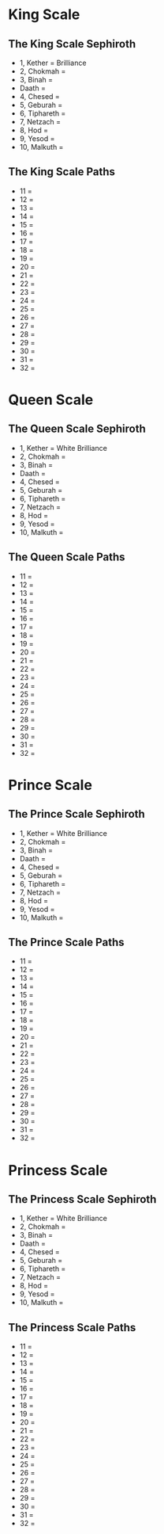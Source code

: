# King Scale

## The King Scale Sephiroth

- 1, Kether = Brilliance
- 2, Chokmah =
- 3, Binah =
- Daath =
- 4, Chesed =
- 5, Geburah =
- 6, Tiphareth =
- 7, Netzach =
- 8, Hod =
- 9, Yesod =
- 10, Malkuth =

## The King Scale Paths

- 11 =
- 12 =
- 13 =
- 14 =
- 15 =
- 16 =
- 17 =
- 18 =
- 19 =
- 20 =
- 21 =
- 22 =
- 23 =
- 24 =
- 25 =
- 26 =
- 27 =
- 28 =
- 29 =
- 30 =
- 31 =
- 32 =

# Queen Scale

## The Queen Scale Sephiroth

- 1, Kether = White Brilliance
- 2, Chokmah =
- 3, Binah =
- Daath =
- 4, Chesed =
- 5, Geburah =
- 6, Tiphareth =
- 7, Netzach =
- 8, Hod =
- 9, Yesod =
- 10, Malkuth =

## The Queen Scale Paths

- 11 =
- 12 =
- 13 =
- 14 =
- 15 =
- 16 =
- 17 =
- 18 =
- 19 =
- 20 =
- 21 =
- 22 =
- 23 =
- 24 =
- 25 =
- 26 =
- 27 =
- 28 =
- 29 =
- 30 =
- 31 =
- 32 =

# Prince Scale

## The Prince Scale Sephiroth

- 1, Kether = White Brilliance
- 2, Chokmah =
- 3, Binah =
- Daath =
- 4, Chesed =
- 5, Geburah =
- 6, Tiphareth =
- 7, Netzach =
- 8, Hod =
- 9, Yesod =
- 10, Malkuth =

## The Prince Scale Paths

- 11 =
- 12 =
- 13 =
- 14 =
- 15 =
- 16 =
- 17 =
- 18 =
- 19 =
- 20 =
- 21 =
- 22 =
- 23 =
- 24 =
- 25 =
- 26 =
- 27 =
- 28 =
- 29 =
- 30 =
- 31 =
- 32 =

# Princess Scale

## The Princess Scale Sephiroth

- 1, Kether = White Brilliance
- 2, Chokmah =
- 3, Binah =
- Daath =
- 4, Chesed =
- 5, Geburah =
- 6, Tiphareth =
- 7, Netzach =
- 8, Hod =
- 9, Yesod =
- 10, Malkuth =

## The Princess Scale Paths

- 11 =
- 12 =
- 13 =
- 14 =
- 15 =
- 16 =
- 17 =
- 18 =
- 19 =
- 20 =
- 21 =
- 22 =
- 23 =
- 24 =
- 25 =
- 26 =
- 27 =
- 28 =
- 29 =
- 30 =
- 31 =
- 32 =
